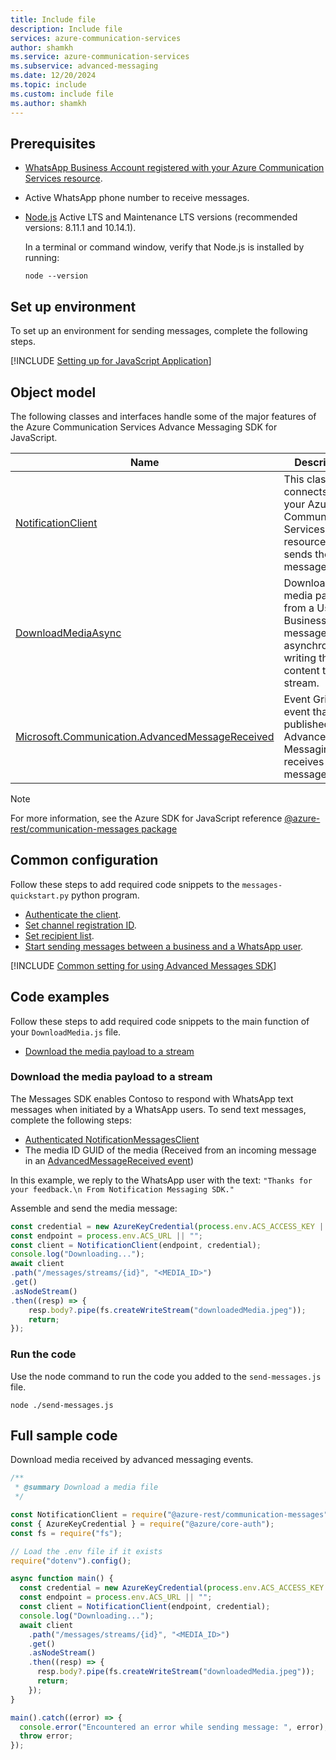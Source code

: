 ```yaml
---
title: Include file
description: Include file
services: azure-communication-services
author: shamkh
ms.service: azure-communication-services
ms.subservice: advanced-messaging
ms.date: 12/20/2024
ms.topic: include
ms.custom: include file
ms.author: shamkh
---
```


## Prerequisites

- [WhatsApp Business Account registered with your Azure Communication Services resource](../../connect-whatsapp-business-account.md).
- Active WhatsApp phone number to receive messages.
- [Node.js](https://nodejs.org/) Active LTS and Maintenance LTS versions (recommended versions: 8.11.1 and 10.14.1).

   In a terminal or command window, verify that Node.js is installed by running:

   ```console
   node --version
   ```

## Set up environment

To set up an environment for sending messages, complete the following steps.

[!INCLUDE [Setting up for JavaScript Application](../javascript-application-setup.md)]

## Object model

The following classes and interfaces handle some of the major features of the Azure Communication Services Advance Messaging SDK for JavaScript.

| Name | Description                                                          |
| --- | --- |
| [NotificationClient](/javascript/api/@azure-rest/communication-messages/messagesserviceclient) | This class connects to your Azure Communication Services resource. It sends the messages.                   |
| [DownloadMediaAsync](/javascript/api/@azure-rest/communication-messages/getmedia) | Download the media payload from a User to Business message asynchronously, writing the content to a stream. |
| [Microsoft.Communication.AdvancedMessageReceived](/azure/event-grid/communication-services-advanced-messaging-events#microsoftcommunicationadvancedmessagereceived-event) | Event Grid event that is published when Advanced Messaging receives a message. |

> [!NOTE]
> For more information, see the Azure SDK for JavaScript reference [@azure-rest/communication-messages package](/javascript/api/@azure-rest/communication-messages)

## Common configuration

Follow these steps to add required code snippets to the `messages-quickstart.py` python program.

- [Authenticate the client](#authenticate-the-client).
- [Set channel registration ID](#set-channel-registration-id).
- [Set recipient list](#set-recipient-list).
- [Start sending messages between a business and a WhatsApp user](#start-sending-messages-between-a-business-and-a-whatsapp-user).

[!INCLUDE [Common setting for using Advanced Messages SDK](../common-setting-javascript.md)]

## Code examples

Follow these steps to add required code snippets to the main function of your `DownloadMedia.js` file.
- [Download the media payload to a stream](#download-the-media-payload-to-a-stream)

### Download the media payload to a stream

The Messages SDK enables Contoso to respond with WhatsApp text messages when initiated by a WhatsApp users. To send text messages, complete the following steps:
- [Authenticated NotificationMessagesClient](#authenticate-the-client)
- The media ID GUID of the media (Received from an incoming message in an [AdvancedMessageReceived event](/azure/event-grid/communication-services-advanced-messaging-events#microsoftcommunicationadvancedmessagereceived-event))

In this example, we reply to the WhatsApp user with the text: `"Thanks for your feedback.\n From Notification Messaging SDK."`

Assemble and send the media message:

```javascript
const credential = new AzureKeyCredential(process.env.ACS_ACCESS_KEY || "");
const endpoint = process.env.ACS_URL || "";
const client = NotificationClient(endpoint, credential);
console.log("Downloading...");
await client
.path("/messages/streams/{id}", "<MEDIA_ID>")
.get()
.asNodeStream()
.then((resp) => {
    resp.body?.pipe(fs.createWriteStream("downloadedMedia.jpeg"));
    return;
});
```
### Run the code

Use the node command to run the code you added to the `send-messages.js` file.

```console
node ./send-messages.js
```

## Full sample code

Download media received by advanced messaging events.

```javascript
/**
 * @summary Download a media file
 */

const NotificationClient = require("@azure-rest/communication-messages").default;
const { AzureKeyCredential } = require("@azure/core-auth");
const fs = require("fs");

// Load the .env file if it exists
require("dotenv").config();

async function main() {
  const credential = new AzureKeyCredential(process.env.ACS_ACCESS_KEY || "");
  const endpoint = process.env.ACS_URL || "";
  const client = NotificationClient(endpoint, credential);
  console.log("Downloading...");
  await client
    .path("/messages/streams/{id}", "<MEDIA_ID>")
    .get()
    .asNodeStream()
    .then((resp) => {
      resp.body?.pipe(fs.createWriteStream("downloadedMedia.jpeg"));
      return;
    });
}

main().catch((error) => {
  console.error("Encountered an error while sending message: ", error);
  throw error;
});
```